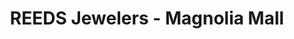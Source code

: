 ---
title: "REEDS Jewelers - Magnolia Mall"
url: /florence/reeds-jewelers-magnolia-mall/
shop: Schmuck
---